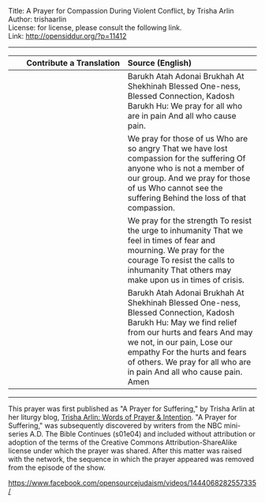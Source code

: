 <html>
<head></head>
<body>
Title: A Prayer for Compassion During Violent Conflict, by Trisha Arlin<br />
Author: trishaarlin<br />
License: for license, please consult the following link.<br />
Link: <a href="http://opensiddur.org/?p=11412">http://opensiddur.org/?p=11412</a>
<p />
<hr />

<table style="margin-left: auto;margin-right: auto;" class="draggable">
<thead><tr><th id="x" style="text-align: right;">Contribute a Translation</th><th style="text-align: left;">Source (English)</th></tr></thead>
<tbody>
<tr><td style="vertical-align:top;" width="46%">
<div class="liturgy" style="text-align: right;"><span lang="he">

</span></div></td>
 
<td width="53%"><div class="english">
 Barukh Atah Adonai
 Brukhah At Shekhinah
 Blessed One-ness, Blessed Connection,
 Kadosh Barukh Hu:
 We pray for all who are in pain
 And all who cause pain.
</div></td></tr>


<tr><td style="vertical-align:top;" width="46%">
<div class="liturgy"><span lang="he">

</span></div></td>
 
<td width="53%"><div class="english">
We pray for those of us
 Who are so angry
 That we have lost compassion for the suffering
 Of anyone who is not a member of our group.
 And we pray for those of us
 Who cannot see the suffering
 Behind the loss of that compassion.
</div></td></tr>


<tr><td style="vertical-align:top;" width="46%">
<div class="liturgy"><span lang="he">

</span></div></td>
 
<td width="53%"><div class="english">
We pray for the strength
 To resist the urge to inhumanity
 That we feel in times of fear and mourning.
 We pray for the courage
 To resist the calls to inhumanity
 That others may make upon us in times of crisis.
</div></td></tr>


<tr><td style="vertical-align:top;" width="46%">
<div class="liturgy"><span lang="he">

</span></div></td>
 
<td width="53%"><div class="english">
Barukh Atah Adonai
 Brukhah At Shekhinah
 Blessed One-ness, Blessed Connection,
 Kadosh Barukh Hu:
 May we find relief from our hurts and fears
 And may we not, in our pain,
 Lose our empathy
 For the hurts and fears of others.
 We pray for all who are in pain
 And all who cause pain.
 Amen
</div></td>
</tr>
</tbody></table>

<hr />

This prayer was first published as "A Prayer for Suffering," by Trisha Arlin at her liturgy blog, <a href="https://web.archive.org/web/20141221001144/http://triganza.blogspot.com/2014/07/a-prayer-for-suffering.html">Trisha Arlin: Words of Prayer &amp; Intention</a>. "A Prayer for Suffering," was subsequently discovered by writers from the NBC mini-series A.D. The Bible Continues (s01e04) and included without attribution or adoption of the terms of the Creative Commons Attribution-ShareAlike license under which the prayer was shared. After this matter was raised with the network, the sequence in which the prayer appeared was removed from the episode of the show. 

https://www.facebook.com/opensourcejudaism/videos/1444068282557335/
</body>
</html>